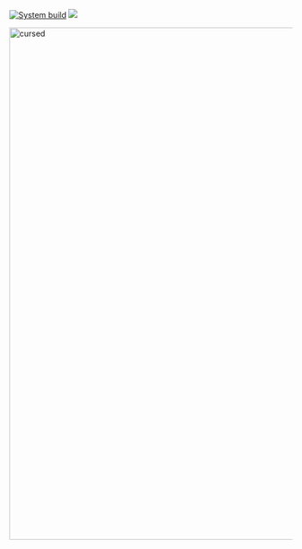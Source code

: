[![System build](https://github.com/IvanDyachenko/dotfiles/actions/workflows/system-build.yml/badge.svg)](https://github.com/IvanDyachenko/dotfiles/actions/workflows/system-build.yml)
[![](https://img.shields.io/badge/Built_with-Nix-5277C3.svg?logo=nixos&labelColor=73C3D5)](https://img.shields.io/badge/Built_with-Nix-5277C3.svg?logo=nixos&labelColor=73C3D5)

<img width="912" alt="cursed" src="https://github.com/user-attachments/assets/b44f54a2-97d2-4660-99e0-86e173be9458">
